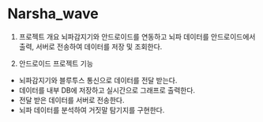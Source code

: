 ﻿# Narsha_wave

1. 프로젝트 개요
 뇌파감지기와 안드로이드를 연동하고 뇌파 데이터를 안드로이드에서 출력, 서버로 전송하여 데이터를 저장 및 조회한다.
 
2. 안드로이드 프로젝트 기능 
 - 뇌파감지기와 블루투스 통신으로 데이터를 전달 받는다. 
 - 데이터를 내부 DB에 저장하고 실시간으로 그래프로 출력한다.
 - 전달 받은 데이터를 서버로 전송한다.
 - 뇌파 데이터를 분석하여 거짓말 탐기지를 구현한다.
 
